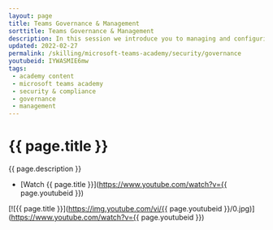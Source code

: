 ```yaml
---
layout: page
title: Teams Governance & Management
sorttitle: Teams Governance & Management
description: In this session we introduce you to managing and configuring teams, as well as the day-to-day support lifecycle of Teams. 
updated: 2022-02-27
permalink: /skilling/microsoft-teams-academy/security/governance
youtubeid: IYWASMIE6mw
tags: 
 - academy content
 - microsoft teams academy
 - security & compliance
 - governance
 - management
---
```


# {{ page.title }}

{{ page.description }}

* [Watch {{ page.title }}](https://www.youtube.com/watch?v={{ page.youtubeid }})

[![{{ page.title }}](https://img.youtube.com/vi/{{ page.youtubeid }}/0.jpg)](https://www.youtube.com/watch?v={{ page.youtubeid }})